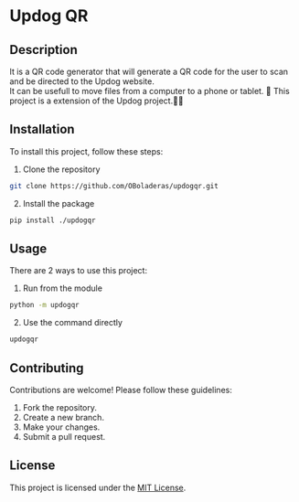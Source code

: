 # Updog QR 

## Description
It is a QR code generator that will generate a QR code for the user to scan and be directed to the Updog website.  
It can be usefull to move files from a computer to a phone or tablet. 📱
This project is a extension of the Updog project.🐕‍🦺  


## Installation
To install this project, follow these steps:

1. Clone the repository
```bash
git clone https://github.com/OBoladeras/updogqr.git
```
2. Install the package
```bash
pip install ./updogqr
```

## Usage
There are 2 ways to use this project:
1. Run from the module
```bash
python -m updogqr
```

2. Use the command directly
```bash
updogqr
```

## Contributing

Contributions are welcome! Please follow these guidelines:
1. Fork the repository.
2. Create a new branch.
3. Make your changes.
4. Submit a pull request.

## License
This project is licensed under the [MIT License](LICENSE).
